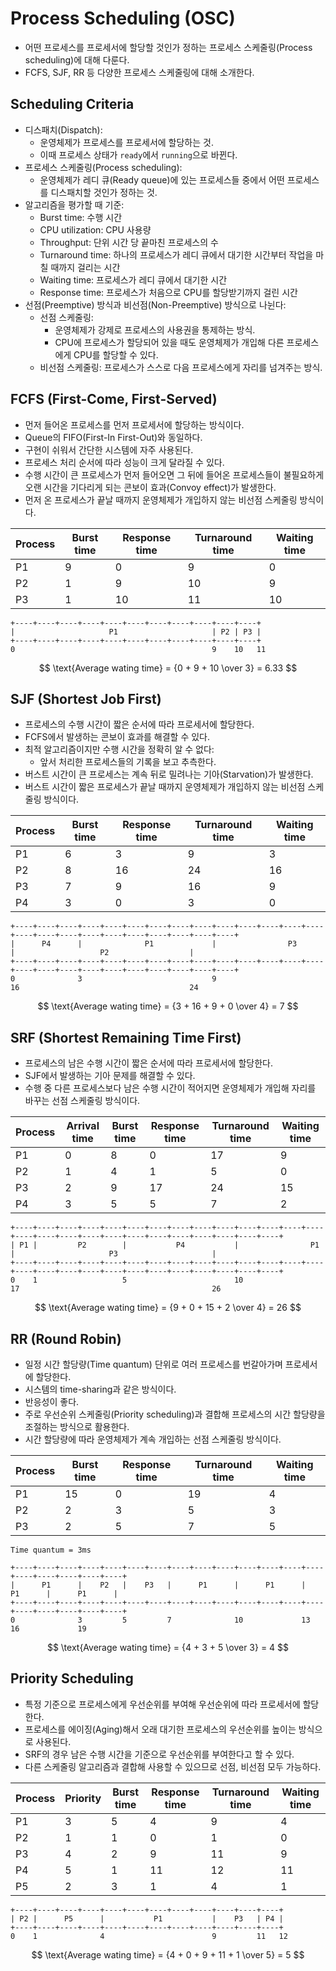 # Process Scheduling (OSC)

* 어떤 프로세스를 프로세서에 할당할 것인가 정하는 프로세스 스케줄링(Process scheduling)에 대해 다룬다.
* FCFS, SJF, RR 등 다양한 프로세스 스케줄링에 대해 소개한다.

## Scheduling Criteria

* 디스패치(Dispatch):
  * 운영체제가 프로세스를 프로세서에 할당하는 것.
  * 이때 프로세스 상태가 `ready`에서 `running`으로 바뀐다.
* 프로세스 스케줄링(Process scheduling):
  * 운영체제가 레디 큐(Ready queue)에 있는 프로세스들 중에서 어떤 프로세스를 디스패치할 것인가 정하는 것.
* 알고리즘을 평가할 때 기준:
  * Burst time: 수행 시간
  * CPU utilization: CPU 사용량
  * Throughput: 단위 시간 당 끝마친 프로세스의 수
  * Turnaround time: 하나의 프로세스가 레디 큐에서 대기한 시간부터 작업을 마칠 때까지 걸리는 시간
  * Waiting time: 프로세스가 레디 큐에서 대기한 시간
  * Response time: 프로세스가 처음으로 CPU를 할당받기까지 걸린 시간
* 선점(Preemptive) 방식과 비선점(Non-Preemptive) 방식으로 나뉜다:
  * 선점 스케줄링:
    * 운영체제가 강제로 프로세스의 사용권을 통제하는 방식.
    * CPU에 프로세스가 할당되어 있을 때도 운영체제가 개입해 다른 프로세스에게 CPU를 할당할 수 있다.
  * 비선점 스케줄링: 프로세스가 스스로 다음 프로세스에게 자리를 넘겨주는 방식.

## FCFS (First-Come, First-Served)

* 먼저 들어온 프로세스를 먼저 프로세서에 할당하는 방식이다.
* Queue의 FIFO(First-In First-Out)와 동일하다.
* 구현이 쉬워서 간단한 시스템에 자주 사용된다.
* 프로세스 처리 순서에 따라 성능이 크게 달라질 수 있다.
* 수행 시간이 큰 프로세스가 먼저 들어오면 그 뒤에 들어온 프로세스들이 불필요하게 오랜 시간을 기다리게 되는 콘보이 효과(Convoy effect)가 발생한다.
* 먼저 온 프로세스가 끝날 때까지 운영체제가 개입하지 않는 비선점 스케줄링 방식이다.

| Process | Burst time | Response time | Turnaround time | Waiting time |
|----|----|----|----|----|
| P1 | 9 | 0 | 9 | 0 |
| P2 | 1 | 9 | 10 | 9 |
| P3 | 1 | 10 | 11 | 10 |

```
+----+----+----+----+----+----+----+----+----+----+----+
|                     P1                     | P2 | P3 |
+----+----+----+----+----+----+----+----+----+----+----+
0                                            9    10   11
```

$$
\text{Average wating time} = {0 + 9 + 10 \over 3} = 6.33
$$

## SJF (Shortest Job First)

* 프로세스의 수행 시간이 짧은 순서에 따라 프로세서에 할당한다.
* FCFS에서 발생하는 콘보이 효과를 해결할 수 있다.
* 최적 알고리즘이지만 수행 시간을 정확히 알 수 없다:
  * 앞서 처리한 프로세스들의 기록을 보고 추측한다.
* 버스트 시간이 큰 프로세스는 계속 뒤로 밀려나는 기아(Starvation)가 발생한다.
* 버스트 시간이 짧은 프로세스가 끝날 때까지 운영체제가 개입하지 않는 비선점 스케줄링 방식이다.

| Process | Burst time | Response time | Turnaround time | Waiting time |
|----|----|----|----|----|
| P1 | 6 | 3 | 9 | 3 |
| P2 | 8 | 16 | 24 | 16 |
| P3 | 7 | 9 | 16 | 9 |
| P4 | 3 | 0 | 3 | 0 |

```
+----+----+----+----+----+----+----+----+----+----+----+----+----+----+----+----+----+----+----+----+----+----+----+----+
|      P4      |              P1             |                P3                |                   P2                  |
+----+----+----+----+----+----+----+----+----+----+----+----+----+----+----+----+----+----+----+----+----+----+----+----+
0              3                             9                                  16                                      24
```

$$
\text{Average wating time} = {3 + 16 + 9 + 0 \over 4} = 7
$$

## SRF (Shortest Remaining Time First)

* 프로세스의 남은 수행 시간이 짧은 순서에 따라 프로세서에 할당한다.
* SJF에서 발생하는 기아 문제를 해결할 수 있다.
* 수행 중 다른 프로세스보다 남은 수행 시간이 적어지면 운영체제가 개입해 자리를 바꾸는 선점 스케줄링 방식이다.

| Process | Arrival time | Burst time | Response time | Turnaround time | Waiting time |
|----|----|----|----|----|----|
| P1 | 0 | 8 | 0 | 17 | 9 |
| P2 | 1 | 4 | 1 | 5 | 0 |
| P3 | 2 | 9 | 17 | 24 | 15 |
| P4 | 3 | 5 | 5 | 7 | 2 |

```
+----+----+----+----+----+----+----+----+----+----+----+----+----+----+----+----+----+----+----+----+----+----+----+----+----+----+
| P1 |         P2        |           P4           |                P1                |                     P3                     |
+----+----+----+----+----+----+----+----+----+----+----+----+----+----+----+----+----+----+----+----+----+----+----+----+----+----+
0    1                   5                        10                                 17                                           26
```

$$
\text{Average wating time} = {9 + 0 + 15 + 2 \over 4} = 26
$$

## RR (Round Robin)

* 일정 시간 할당량(Time quantum) 단위로 여러 프로세스를 번갈아가며 프로세서에 할당한다.
* 시스템의 time-sharing과 같은 방식이다.
* 반응성이 좋다.
* 주로 우선순위 스케줄링(Priority scheduling)과 결합해 프로세스의 시간 할당량을 조절하는 방식으로 활용한다.
* 시간 할당량에 따라 운영체제가 계속 개입하는 선점 스케줄링 방식이다.

| Process | Burst time | Response time | Turnaround time | Waiting time |
|----|----|----|----|----|
| P1 | 15 | 0 | 19 | 4 |
| P2 | 2 | 3 | 5 | 3 |
| P3 | 2 | 5 | 7 | 5 |

```
Time quantum = 3ms

+----+----+----+----+----+----+----+----+----+----+----+----+----+----+----+----+----+----+----+
|      P1      |    P2   |    P3   |      P1      |      P1      |      P1      |      P1      |
+----+----+----+----+----+----+----+----+----+----+----+----+----+----+----+----+----+----+----+
0              3         5         7              10             13             16             19
```

$$
\text{Average wating time} = {4 + 3 + 5 \over 3} = 4
$$

## Priority Scheduling

* 특정 기준으로 프로세스에게 우선순위를 부여해 우선순위에 따라 프로세서에 할당한다.
* 프로세스를 에이징(Aging)해서 오래 대기한 프로세스의 우선순위를 높이는 방식으로 사용된다.
* SRF의 경우 남은 수행 시간을 기준으로 우선순위를 부여한다고 할 수 있다.
* 다른 스케줄링 알고리즘과 결합해 사용할 수 있으므로 선점, 비선점 모두 가능하다.

| Process | Priority | Burst time | Response time | Turnaround time | Waiting time |
|----|----|----|----|----|----|
| P1 | 3 | 5 | 4 | 9 | 4 |
| P2 | 1 | 1 | 0 | 1 | 0 |
| P3 | 4 | 2 | 9 | 11 | 9 |
| P4 | 5 | 1 | 11 | 12 | 11 |
| P5 | 2 | 3 | 1 | 4 | 1 |

```
+----+----+----+----+----+----+----+----+----+----+----+----+
| P2 |      P5      |           P1           |    P3   | P4 |
+----+----+----+----+----+----+----+----+----+----+----+----+
0    1              4                        9         11   12
```

$$
\text{Average wating time} = {4 + 0 + 9 + 11 + 1 \over 5} = 5
$$

